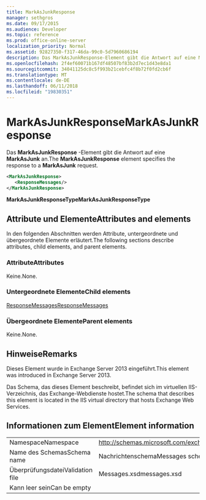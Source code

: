 ```yaml
---
title: MarkAsJunkResponse
manager: sethgros
ms.date: 09/17/2015
ms.audience: Developer
ms.topic: reference
ms.prod: office-online-server
localization_priority: Normal
ms.assetid: 92827350-f317-46da-99c0-5d7960686194
description: Das MarkAsJunkResponse-Element gibt die Antwort auf eine MarkAsJunk an.
ms.openlocfilehash: 2f4ef60071b167df48507bf83b2d7ec1d43e8da1
ms.sourcegitcommit: 34041125dc8c5f993b21cebfc4f8b72f0fd2cb6f
ms.translationtype: MT
ms.contentlocale: de-DE
ms.lasthandoff: 06/11/2018
ms.locfileid: "19830351"
---
```

# <a name="markasjunkresponse"></a><span data-ttu-id="04ab4-103">MarkAsJunkResponse</span><span class="sxs-lookup"><span data-stu-id="04ab4-103">MarkAsJunkResponse</span></span>

<span data-ttu-id="04ab4-104">Das **MarkAsJunkResponse** -Element gibt die Antwort auf eine **MarkAsJunk** an.</span><span class="sxs-lookup"><span data-stu-id="04ab4-104">The **MarkAsJunkResponse** element specifies the response to a **MarkAsJunk** request.</span></span> 
  
```XML
<MarkAsJunkResponse>
   <ResponseMessages/>
</MarkAsJunkResponse>
```

 <span data-ttu-id="04ab4-105">**MarkAsJunkResponseType**</span><span class="sxs-lookup"><span data-stu-id="04ab4-105">**MarkAsJunkResponseType**</span></span>
## <a name="attributes-and-elements"></a><span data-ttu-id="04ab4-106">Attribute und Elemente</span><span class="sxs-lookup"><span data-stu-id="04ab4-106">Attributes and elements</span></span>

<span data-ttu-id="04ab4-107">In den folgenden Abschnitten werden Attribute, untergeordnete und übergeordnete Elemente erläutert.</span><span class="sxs-lookup"><span data-stu-id="04ab4-107">The following sections describe attributes, child elements, and parent elements.</span></span>
  
### <a name="attributes"></a><span data-ttu-id="04ab4-108">Attribute</span><span class="sxs-lookup"><span data-stu-id="04ab4-108">Attributes</span></span>

<span data-ttu-id="04ab4-109">Keine.</span><span class="sxs-lookup"><span data-stu-id="04ab4-109">None.</span></span>
  
### <a name="child-elements"></a><span data-ttu-id="04ab4-110">Untergeordnete Elemente</span><span class="sxs-lookup"><span data-stu-id="04ab4-110">Child elements</span></span>

[<span data-ttu-id="04ab4-111">ResponseMessages</span><span class="sxs-lookup"><span data-stu-id="04ab4-111">ResponseMessages</span></span>](responsemessages.md)
  
### <a name="parent-elements"></a><span data-ttu-id="04ab4-112">Übergeordnete Elemente</span><span class="sxs-lookup"><span data-stu-id="04ab4-112">Parent elements</span></span>

<span data-ttu-id="04ab4-113">Keine.</span><span class="sxs-lookup"><span data-stu-id="04ab4-113">None.</span></span>
  
## <a name="remarks"></a><span data-ttu-id="04ab4-114">Hinweise</span><span class="sxs-lookup"><span data-stu-id="04ab4-114">Remarks</span></span>

<span data-ttu-id="04ab4-115">Dieses Element wurde in Exchange Server 2013 eingeführt.</span><span class="sxs-lookup"><span data-stu-id="04ab4-115">This element was introduced in Exchange Server 2013.</span></span>
  
<span data-ttu-id="04ab4-116">Das Schema, das dieses Element beschreibt, befindet sich im virtuellen IIS-Verzeichnis, das Exchange-Webdienste hostet.</span><span class="sxs-lookup"><span data-stu-id="04ab4-116">The schema that describes this element is located in the IIS virtual directory that hosts Exchange Web Services.</span></span>
  
## <a name="element-information"></a><span data-ttu-id="04ab4-117">Informationen zum Element</span><span class="sxs-lookup"><span data-stu-id="04ab4-117">Element information</span></span>

|||
|:-----|:-----|
|<span data-ttu-id="04ab4-118">Namespace</span><span class="sxs-lookup"><span data-stu-id="04ab4-118">Namespace</span></span>  <br/> |http://schemas.microsoft.com/exchange/services/2006/messages  <br/> |
|<span data-ttu-id="04ab4-119">Name des Schemas</span><span class="sxs-lookup"><span data-stu-id="04ab4-119">Schema name</span></span>  <br/> |<span data-ttu-id="04ab4-120">Nachrichtenschema</span><span class="sxs-lookup"><span data-stu-id="04ab4-120">Messages schema</span></span>  <br/> |
|<span data-ttu-id="04ab4-121">Überprüfungsdatei</span><span class="sxs-lookup"><span data-stu-id="04ab4-121">Validation file</span></span>  <br/> |<span data-ttu-id="04ab4-122">Messages.xsd</span><span class="sxs-lookup"><span data-stu-id="04ab4-122">messages.xsd</span></span>  <br/> |
|<span data-ttu-id="04ab4-123">Kann leer sein</span><span class="sxs-lookup"><span data-stu-id="04ab4-123">Can be empty</span></span>  <br/> ||
   

